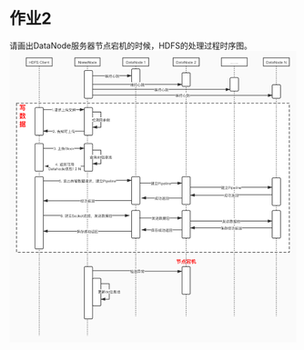 # 作业2
请画出DataNode服务器节点宕机的时候，HDFS的处理过程时序图。
![HDFS中DataNode宕机时序图](media/15952970031035/HDFS%E4%B8%ADDataNode%E5%AE%95%E6%9C%BA%E6%97%B6%E5%BA%8F%E5%9B%BE.jpg)

